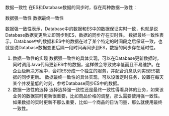 数据一致性 在ES和Database数据的同步时，存在两种数据一致性：

数据强一致性 数据最终一致性

数据强一致性表示，Database中的数据和ES中的数据保证实时一致，也就是说Database数据变更后立即同步到ES，数据的同步存在实时性。
数据最终一致性表示，Database中的数据和ES中的数据在过了某个特定的时间段之后保证一致，也就是说Database数据变更后隔一段时间再同步到ES，数据的同步存在延时性。

1. 数据一致性的实现 数据强一致性的具体实现，可以在Database更新数据时，同时调用Java代码更新ES中的数据，这样做会导致效率低而且不易维护。在企业级解决方案中，会将ES分成一个独立的服务，并配合消息队列实现ES数据的同步更新。
   数据最终一致性的具体实现，可以设置定时任务，设置在每天某个并发量低的时刻，参考Database同步ES中的数据。
2. 数据一致性的选择 选择选择强一致性还是最终一致性得看具体的业务，如果该业务的数据实时更新很重要，比如商品价格的调整，那么需要使用强一致性。如果数据的实时更新不那么重要，比如一个商品的日访问量，那么就使用最终一致性。